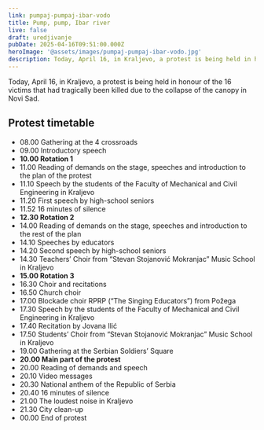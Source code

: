 ```yaml
---
link: pumpaj-pumpaj-ibar-vodo
title: Pump, pump, Ibar river
live: false
draft: uredjivanje
pubDate: 2025-04-16T09:51:00.000Z
heroImage: '@assets/images/pumpaj-pumpaj-ibar-vodo.jpg'
description: Today, April 16, in Kraljevo, a protest is being held in honour of the 16 victims that had tragically been killed due to the collapse of the canopy in Novi Sad.
---
```

Today, April 16, in Kraljevo, a protest is being held in honour of the 16 victims that had tragically been killed due to the collapse of the canopy in Novi Sad.

## Protest timetable

- 08.00 Gathering at the 4 crossroads
- 09.00 Introductory speech
- **10.00 Rotation 1**
- 11.00 Reading of demands on the stage, speeches and introduction to the plan of the protest
- 11.10 Speech by the students of the Faculty of Mechanical and Civil Engineering in Kraljevo
- 11.20 First speech by high-school seniors
- 11.52 16 minutes of silence
- **12.30 Rotation 2**
- 14.00 Reading of demands on the stage, speeches and introduction to the rest of the plan
- 14.10 Speeches by educators
- 14.20 Second speech by high-school seniors
- 14.30 Teachers’ Choir from “Stevan Stojanović Mokranjac” Music School in Kraljevo
- **15.00 Rotation 3**
- 16.30 Choir and recitations
- 16.50 Church choir
- 17.00 Blockade choir RPRP (“The Singing Educators”) from Požega
- 17.30 Speech by the students of the Faculty of Mechanical and Civil Engineering in Kraljevo
- 17.40 Recitation by Jovana Ilić
- 17.50 Students’ Choir from “Stevan Stojanović Mokranjac” Music School in Kraljevo
- 19.00 Gathering at the Serbian Soldiers’ Square
- **20.00 Main part of the protest**
- 20.00 Reading of demands and speech
- 20.10 Video messages
- 20.30 National anthem of the Republic of Serbia
- 20.40 16 minutes of silence
- 21.00 The loudest noise in Kraljevo
- 21.30 City clean-up
- 00.00 End of protest
